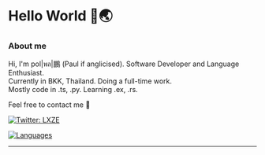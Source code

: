 # Hello World 🙌🌏

### About me
Hi, I'm pol|พล|鵬 (Paul if anglicised). Software Developer and Language Enthusiast.  
Currently in BKK, Thailand. Doing a full-time work.    
Mostly code in .ts, .py. Learning .ex, .rs.

Feel free to contact me 👋  

[![Twitter: LXZE](https://img.shields.io/twitter/follow/LXZE?style=social)](https://twitter.com/LXZE)

[![Languages](https://github-readme-stats.vercel.app/api/top-langs/?username=LXZE&layout=compact&langs_count=10&hide_border=true&theme=slateorange)](https://github.com/LXZE)

---
<!--
[![Visits Badge](https://badges.pufler.dev/visits/LXZE/LXZE)](https://badges.pufler.dev)
-->
<!-- 
Oh, hello there, hacker 😈
-->
